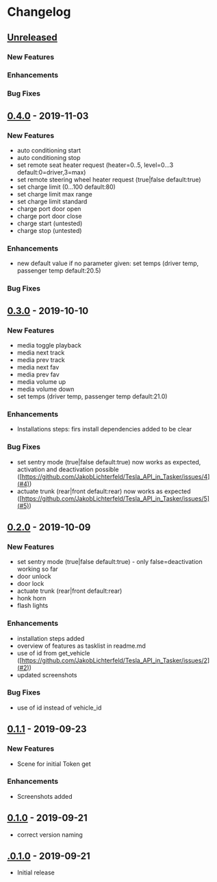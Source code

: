 # Changelog

## [Unreleased]

### New Features

### Enhancements
  
### Bug Fixes

## [0.4.0] - 2019-11-03

### New Features

- auto conditioning start
- auto conditioning stop
- set remote seat heater request (heater=0..5,  level=0...3 default:0=driver,3=max)
- set remote steering wheel heater request (true|false default:true)
- set charge limit (0...100 default:80)
- set charge limit max range
- set charge limit standard
- charge port door open
- charge port door close
- charge start (untested)
- charge stop (untested)

### Enhancements

- new default value if no parameter given: set temps (driver temp, passenger temp default:20.5)
  
### Bug Fixes

## [0.3.0] - 2019-10-10

### New Features

- media toggle playback
- media next track
- media prev track
- media next fav
- media prev fav
- media volume up
- media volume down
- set temps (driver temp, passenger temp default:21.0)

### Enhancements

- Installations steps: firs install dependencies added to be clear
  
### Bug Fixes

- set sentry mode (true|false default:true) now works as expected, activation and deactivation possible ([https://github.com/JakobLichterfeld/Tesla_API_in_Tasker/issues/4](#4))
- actuate trunk (rear|front default:rear) now works as expected ([https://github.com/JakobLichterfeld/Tesla_API_in_Tasker/issues/5](#5))
  
## [0.2.0] - 2019-10-09

### New Features

- set sentry mode (true|false default:true) - only false=deactivation working so far
- door unlock
- door lock
- actuate trunk (rear|front default:rear)
- honk horn
- flash lights
  
### Enhancements

- installation steps added
- overview of features as tasklist in readme.md
- use of id from get_vehicle ([https://github.com/JakobLichterfeld/Tesla_API_in_Tasker/issues/2](#2))
- updated screenshots
  
### Bug Fixes

- use of id instead of vehicle_id

## [0.1.1] - 2019-09-23

### New Features

- Scene for initial Token get

### Enhancements

- Screenshots added

## [0.1.0] - 2019-09-21

- correct version naming

## [.0.1.0] - 2019-09-21

- Initial release

[unreleased]: https://github.com/JakobLichterfeld/Tesla_API_in_Tasker/compare/v0.4.0...HEAD
[0.4.0]: https://github.com/JakobLichterfeld/Tesla_API_in_Tasker/compare/v0.3.0...v0.4.0
[0.3.0]: https://github.com/JakobLichterfeld/Tesla_API_in_Tasker/compare/v0.2.0...v0.3.0
[0.2.0]: https://github.com/JakobLichterfeld/Tesla_API_in_Tasker/compare/v0.1.1...v0.2.0
[0.1.1]: https://github.com/JakobLichterfeld/Tesla_API_in_Tasker/compare/v0.1.0...v0.1.1
[0.1.0]: https://github.com/JakobLichterfeld/Tesla_API_in_Tasker/compare/v.0.1.0...v0.1.0
[.0.1.0]: https://github.com/JakobLichterfeld/Tesla_API_in_Tasker/compare/acb22ada4...v.0.1.0

